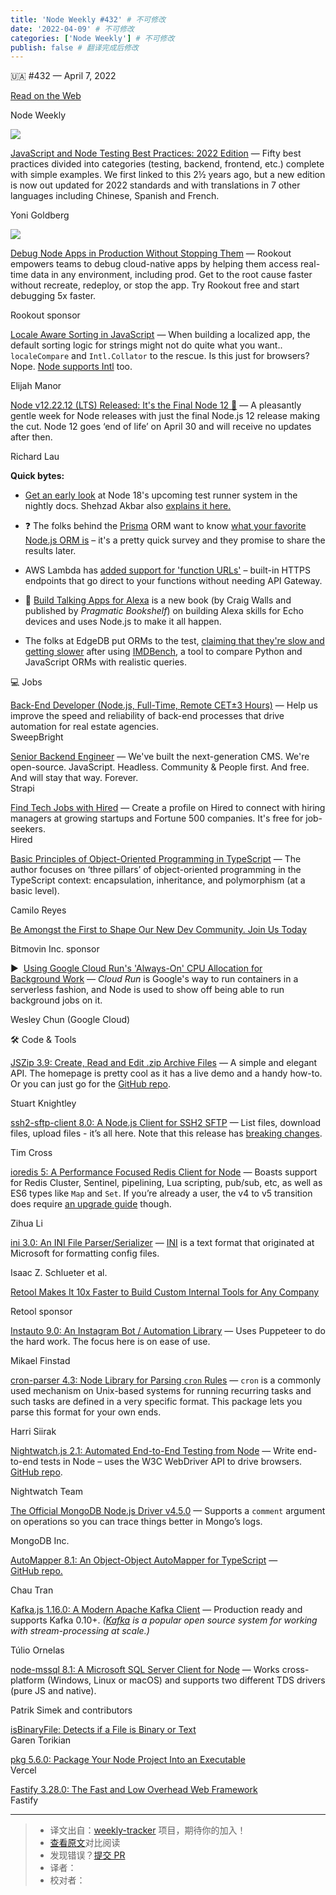 ```yaml
---
title: 'Node Weekly #432' # 不可修改
date: '2022-04-09' # 不可修改
categories: ['Node Weekly'] # 不可修改
publish: false # 翻译完成后修改
---
```


<!--以上是预览信息，图片一张或限制百字左右，前者优先，全文请使用二级及以下标题-->
<!-- more -->

🇺🇦 #​432 — April 7, 2022

[Read on the Web](https://nodeweekly.com/link/121970/web)

Node Weekly

[![](https://res.cloudinary.com/cpress/image/upload/w_1280,e_sharpen:60/dvzzl80qsechlzcrbhkt.jpg)](https://nodeweekly.com/link/122041/web)

[JavaScript and Node Testing Best Practices: 2022 Edition](https://nodeweekly.com/link/122041/web "github.com") — Fifty best practices divided into categories (testing, backend, frontend, etc.) complete with simple examples. We first linked to this 2½ years ago, but a new edition is now out updated for 2022 standards and with translations in 7 other languages including Chinese, Spanish and French.

Yoni Goldberg

[![](https://copm.s3.amazonaws.com/1417d1b2.png)](https://nodeweekly.com/link/121973/web)

[Debug Node Apps in Production Without Stopping Them](https://nodeweekly.com/link/121973/web "www.rookout.com") — Rookout empowers teams to debug cloud-native apps by helping them access real-time data in any environment, including prod. Get to the root cause faster without recreate, redeploy, or stop the app. Try Rookout free and start debugging 5x faster.

Rookout sponsor

[Locale Aware Sorting in JavaScript](https://nodeweekly.com/link/121974/web "elijahmanor.com") — When building a localized app, the default sorting logic for strings might not do quite what you want.. `localeCompare` and `Intl.Collator` to the rescue. Is this just for browsers? Nope. [Node supports Intl](https://nodeweekly.com/link/121975/web) too.

Elijah Manor

[Node v12.22.12 (LTS) Released: It's the Final Node 12 👋](https://nodeweekly.com/link/121972/web "nodejs.org") — A pleasantly gentle week for Node releases with just the final Node.js 12 release making the cut. Node 12 goes ‘end of life’ on April 30 and will receive no updates after then.

Richard Lau

**Quick bytes:**

*   [Get an early look](https://nodeweekly.com/link/122007/web) at Node 18's upcoming test runner system in the nightly docs. Shehzad Akbar also [explains it here.](https://nodeweekly.com/link/122046/web)
    
*   ❓ The folks behind the [Prisma](https://nodeweekly.com/link/121976/web) ORM want to know [what your favorite Node.js ORM is](https://nodeweekly.com/link/121977/web) – it's a pretty quick survey and they promise to share the results later.
    
*   AWS Lambda has [added support for 'function URLs'](https://nodeweekly.com/link/122040/web) – built-in HTTPS endpoints that go direct to your functions without needing API Gateway.
    
*   📗 [Build Talking Apps for Alexa](https://nodeweekly.com/link/121978/web) is a new book (by Craig Walls and published by _Pragmatic Bookshelf_) on building Alexa skills for Echo devices and uses Node.js to make it all happen.
    
*   The folks at EdgeDB put ORMs to the test, [claiming that they're slow and getting slower](https://nodeweekly.com/link/122008/web) after using [IMDBench](https://nodeweekly.com/link/122009/web), a tool to compare Python and JavaScript ORMs with realistic queries.
    

💻 Jobs

[Back-End Developer (Node.js, Full-Time, Remote CET±3 Hours)](https://nodeweekly.com/link/121979/web) — Help us improve the speed and reliability of back-end processes that drive automation for real estate agencies.  
SweepBright

[Senior Backend Engineer](https://nodeweekly.com/link/121980/web) — We've built the next-generation CMS. We're open-source. JavaScript. Headless. Community & People first. And free. And will stay that way. Forever.  
Strapi

[Find Tech Jobs with Hired](https://nodeweekly.com/link/121981/web) — Create a profile on Hired to connect with hiring managers at growing startups and Fortune 500 companies. It's free for job-seekers.  
Hired

[Basic Principles of Object-Oriented Programming in TypeScript](https://nodeweekly.com/link/121982/web "blog.appsignal.com") — The author focuses on ‘three pillars’ of object-oriented programming in the TypeScript context: encapsulation, inheritance, and polymorphism (at a basic level).

Camilo Reyes

[Be Amongst the First to Shape Our New Dev Community. Join Us Today](https://nodeweekly.com/link/121983/web "community.bitmovin.com")

Bitmovin Inc. sponsor

▶  [Using Google Cloud Run's 'Always-On' CPU Allocation for Background Work](https://nodeweekly.com/link/121984/web "cloud.google.com") — _Cloud Run_ is Google's way to run containers in a serverless fashion, and Node is used to show off being able to run background jobs on it.

Wesley Chun (Google Cloud)

🛠 Code & Tools

[JSZip 3.9: Create, Read and Edit .zip Archive Files](https://nodeweekly.com/link/121985/web "stuk.github.io") — A simple and elegant API. The homepage is pretty cool as it has a live demo and a handy how-to. Or you can just go for the [GitHub repo](https://nodeweekly.com/link/121986/web).

Stuart Knightley

[ssh2-sftp-client 8.0: A Node.js Client for SSH2 SFTP](https://nodeweekly.com/link/121987/web "github.com") — List files, download files, upload files - it’s all here. Note that this release has [breaking changes](https://nodeweekly.com/link/121988/web).

Tim Cross

[ioredis 5: A Performance Focused Redis Client for Node](https://nodeweekly.com/link/121989/web "github.com") — Boasts support for Redis Cluster, Sentinel, pipelining, Lua scripting, pub/sub, etc, as well as ES6 types like `Map` and `Set`. If you’re already a user, the v4 to v5 transition does require [an upgrade guide](https://nodeweekly.com/link/121990/web) though.

Zihua Li

[ini 3.0: An INI File Parser/Serializer](https://nodeweekly.com/link/121991/web "github.com") — [INI](https://nodeweekly.com/link/121992/web) is a text format that originated at Microsoft for formatting config files.

Isaac Z. Schlueter et al.

[Retool Makes It 10x Faster to Build Custom Internal Tools for Any Company](https://nodeweekly.com/link/121993/web "retool.com")

Retool sponsor

[Instauto 9.0: An Instagram Bot / Automation Library](https://nodeweekly.com/link/121994/web "github.com") — Uses Puppeteer to do the hard work. The focus here is on ease of use.

Mikael Finstad

[cron-parser 4.3: Node Library for Parsing `cron` Rules](https://nodeweekly.com/link/121995/web "github.com") — `cron` is a commonly used mechanism on Unix-based systems for running recurring tasks and such tasks are defined in a very specific format. This package lets you parse this format for your own ends.

Harri Siirak

[Nightwatch.js 2.1: Automated End-to-End Testing from Node](https://nodeweekly.com/link/121996/web "nightwatchjs.org") — Write end-to-end tests in Node – uses the W3C WebDriver API to drive browsers. [GitHub repo](https://nodeweekly.com/link/121997/web).

Nightwatch Team

[The Official MongoDB Node.js Driver v4.5.0](https://nodeweekly.com/link/121998/web "github.com") — Supports a `comment` argument on operations so you can trace things better in Mongo’s logs.

MongoDB Inc.

[AutoMapper 8.1: An Object-Object AutoMapper for TypeScript](https://nodeweekly.com/link/121999/web "automapperts.netlify.app") — [GitHub repo.](https://nodeweekly.com/link/122000/web)

Chau Tran

[Kafka.js 1.16.0: A Modern Apache Kafka Client](https://nodeweekly.com/link/122001/web "github.com") — Production ready and supports Kafka 0.10+. _([Kafka](https://nodeweekly.com/link/122002/web) is a popular open source system for working with stream-processing at scale.)_

Túlio Ornelas

[node-mssql 8.1: A Microsoft SQL Server Client for Node](https://nodeweekly.com/link/122003/web "github.com") — Works cross-platform (Windows, Linux or macOS) and supports two different TDS drivers (pure JS and native).

Patrik Simek and contributors

[isBinaryFile: Detects if a File is Binary or Text](https://nodeweekly.com/link/122004/web)  
Garen Torikian

[pkg 5.6.0: Package Your Node Project Into an Executable](https://nodeweekly.com/link/122005/web)  
Vercel

[Fastify 3.28.0: The Fast and Low Overhead Web Framework](https://nodeweekly.com/link/122006/web)  
Fastify

---
> * 译文出自：[weekly-tracker](https://github.com/FEDarling/weekly-tracker) 项目，期待你的加入！
> * [查看原文](https://nodeweekly.com/issues/432)对比阅读
> * 发现错误？[提交 PR](https://github.com/FEDarling/weekly-tracker/blob/main/weeklys/node_weekly/432)
> * 译者：
> * 校对者：
